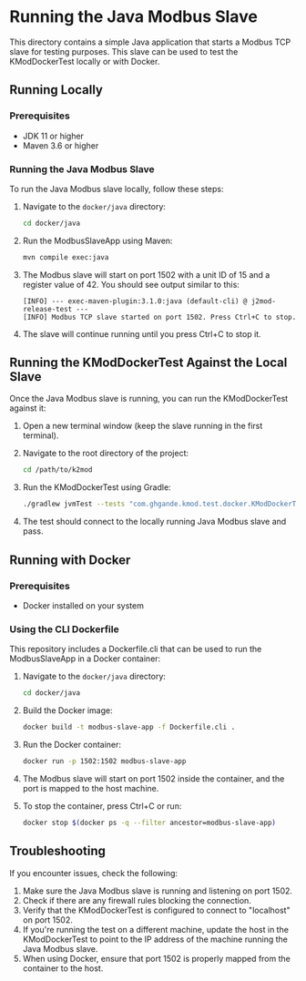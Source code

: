# Running the Java Modbus Slave

This directory contains a simple Java application that starts a Modbus TCP slave for testing purposes. This slave can be used to test the KModDockerTest locally or with Docker.

## Running Locally

### Prerequisites

- JDK 11 or higher
- Maven 3.6 or higher

### Running the Java Modbus Slave

To run the Java Modbus slave locally, follow these steps:

1. Navigate to the `docker/java` directory:
   ```bash
   cd docker/java
   ```

2. Run the ModbusSlaveApp using Maven:
   ```bash
   mvn compile exec:java
   ```

3. The Modbus slave will start on port 1502 with a unit ID of 15 and a register value of 42. You should see output similar to this:
   ```
   [INFO] --- exec-maven-plugin:3.1.0:java (default-cli) @ j2mod-release-test ---
   [INFO] Modbus TCP slave started on port 1502. Press Ctrl+C to stop.
   ```

4. The slave will continue running until you press Ctrl+C to stop it.

## Running the KModDockerTest Against the Local Slave

Once the Java Modbus slave is running, you can run the KModDockerTest against it:

1. Open a new terminal window (keep the slave running in the first terminal).

2. Navigate to the root directory of the project:
   ```bash
   cd /path/to/k2mod
   ```

3. Run the KModDockerTest using Gradle:
   ```bash
   ./gradlew jvmTest --tests "com.ghgande.kmod.test.docker.KModDockerTest"
   ```

4. The test should connect to the locally running Java Modbus slave and pass.

## Running with Docker

### Prerequisites

- Docker installed on your system

### Using the CLI Dockerfile

This repository includes a Dockerfile.cli that can be used to run the ModbusSlaveApp in a Docker container:

1. Navigate to the `docker/java` directory:
   ```bash
   cd docker/java
   ```

2. Build the Docker image:
   ```bash
   docker build -t modbus-slave-app -f Dockerfile.cli .
   ```

3. Run the Docker container:
   ```bash
   docker run -p 1502:1502 modbus-slave-app
   ```

4. The Modbus slave will start on port 1502 inside the container, and the port is mapped to the host machine.

5. To stop the container, press Ctrl+C or run:
   ```bash
   docker stop $(docker ps -q --filter ancestor=modbus-slave-app)
   ```

## Troubleshooting

If you encounter issues, check the following:

1. Make sure the Java Modbus slave is running and listening on port 1502.
2. Check if there are any firewall rules blocking the connection.
3. Verify that the KModDockerTest is configured to connect to "localhost" on port 1502.
4. If you're running the test on a different machine, update the host in the KModDockerTest to point to the IP address of the machine running the Java Modbus slave.
5. When using Docker, ensure that port 1502 is properly mapped from the container to the host.

